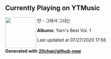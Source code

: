 ## Currently Playing on YTMusic

[<img align="left" width="100" src="https://lh3.googleusercontent.com/KaGutcDeXlnIhQnUF4Gljnhd6zGDh-xHL1lTeKMPlc6GSgXbU0y4EkpkCPsIx-Lvx0FlZkV7J7VgPM1O">](https://music.youtube.com/channel/UCNCerJDpVYGXiJktXYSBaNA)

얀 - 그래서 그대는

**Albums**: Yarn's Best Vol. 1

Last updated at 07/27/2020 17:56

#### Generated with [20chan/github-now](https://github.com/20chan/github-now)


<!--
**20chan/20chan** is a ✨ _special_ ✨ repository because its `README.md` (this file) appears on your GitHub profile.

Here are some ideas to get you started:

- 🔭 I’m currently working on ...
- 🌱 I’m currently learning ...
- 👯 I’m looking to collaborate on ...
- 🤔 I’m looking for help with ...
- 💬 Ask me about ...
- 📫 How to reach me: ...
- 😄 Pronouns: ...
- ⚡ Fun fact: ...
-->
